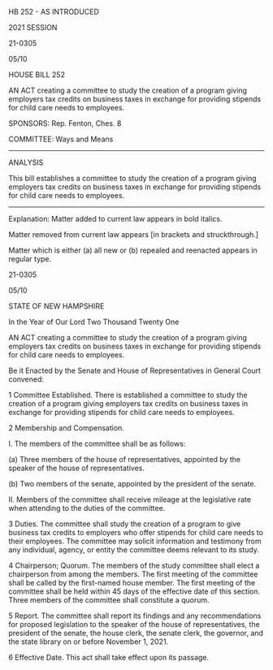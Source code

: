  HB 252 - AS INTRODUCED

 

 

2021 SESSION

 21-0305

 05/10

 

HOUSE BILL 252

 

AN ACT creating a committee to study the creation of a program giving employers tax credits on business taxes in exchange for providing stipends for child care needs to employees.

 

SPONSORS: Rep. Fenton, Ches. 8

 

COMMITTEE: Ways and Means

 

-----------------------------------------------------------------

 

ANALYSIS

 

 This bill establishes a committee to study the creation of a program giving employers tax credits on business taxes in exchange for providing stipends for child care needs to employees.

 

- - - - - - - - - - - - - - - - - - - - - - - - - - - - - - - - - - - - - - - - - - - - - - - - - - - - - - - - - - - - - - - - - - - - - - - - - - - 

 

Explanation: Matter added to current law appears in bold italics.

 Matter removed from current law appears [in brackets and struckthrough.]

 Matter which is either (a) all new or (b) repealed and reenacted appears in regular type.

 21-0305

 05/10

 

STATE OF NEW HAMPSHIRE

 

In the Year of Our Lord Two Thousand Twenty One

 

AN ACT creating a committee to study the creation of a program giving employers tax credits on business taxes in exchange for providing stipends for child care needs to employees.

 

Be it Enacted by the Senate and House of Representatives in General Court convened:

 

 1 Committee Established. There is established a committee to study the creation of a program giving employers tax credits on business taxes in exchange for providing stipends for child care needs to employees.

 2 Membership and Compensation.

 I. The members of the committee shall be as follows:

 (a) Three members of the house of representatives, appointed by the speaker of the house of representatives.

 (b) Two members of the senate, appointed by the president of the senate.

 II. Members of the committee shall receive mileage at the legislative rate when attending to the duties of the committee. 

 3 Duties. The committee shall study the creation of a program to give business tax credits to employers who offer stipends for child care needs to their employees. The committee may solicit information and testimony from any individual, agency, or entity the committee deems relevant to its study.

 4 Chairperson; Quorum. The members of the study committee shall elect a chairperson from among the members. The first meeting of the committee shall be called by the first-named house member. The first meeting of the committee shall be held within 45 days of the effective date of this section. Three members of the committee shall constitute a quorum.

 5 Report. The committee shall report its findings and any recommendations for proposed legislation to the speaker of the house of representatives, the president of the senate, the house clerk, the senate clerk, the governor, and the state library on or before November 1, 2021.

 6 Effective Date. This act shall take effect upon its passage.

